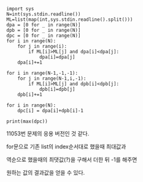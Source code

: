 ```
import sys
N=int(sys.stdin.readline())
ML=list(map(int,sys.stdin.readline().split()))
dpa = [0 for _ in range(N)]
dpb = [0 for _ in range(N)]
dpc = [0 for _ in range(N)]
for i in range(N):
    for j in range(i):
        if ML[i]>ML[j] and dpa[i]<dpa[j]:
            dpa[i]=dpa[j]
    dpa[i]+=1

for i in range(N-1,-1,-1):
    for j in range(N-1,i,-1):
        if ML[i]>ML[j] and dpb[i]<dpb[j]:
            dpb[i]=dpb[j]
    dpb[i]+=1
    
for i in range(N):
    dpc[i] = dpa[i]+dpb[i]-1
    
print(max(dpc))
```

11053번 문제의 응용 버전인 것 같다.

for문으로 기존 list의 index순서대로 했을때 최대값과

역순으로 했을때의 최댓값(?)을 구해서 더한 뒤 -1를 해주면

원하는 값의 결과값을 얻을 수 있다.